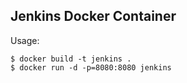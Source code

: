 ## Jenkins Docker Container

Usage:
```
$ docker build -t jenkins .
$ docker run -d -p=8080:8080 jenkins
```

